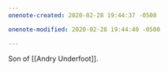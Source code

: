 ```yaml
---
onenote-created: 2020-02-28 19:44:37 -0500

onenote-modified: 2020-02-28 19:44:40 -0500

---
```


Son of [[Andry Underfoot]].
